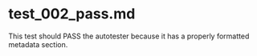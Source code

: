 # test\_002\_pass.md

This test should PASS the autotester because it has a properly formatted metadata section.


<!--- ============================================================================= --->
<!---
Publish: yes
Categories: Planning, Reliability
Topics: Testing, Debugging, Design
Tags: training, webinar,
Level: 2
Prerequisites: defaults
Aggregate: subresource
--->

